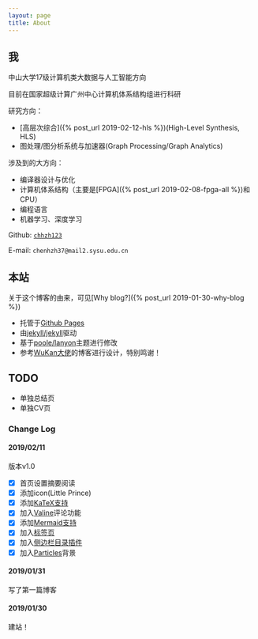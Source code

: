 ```yaml
---
layout: page
title: About
---
```


## 我
中山大学17级计算机类大数据与人工智能方向

目前在国家超级计算广州中心计算机体系结构组进行科研

研究方向：
* [高层次综合]({% post_url 2019-02-12-hls %})(High-Level Synthesis, HLS)
* 图处理/图分析系统与加速器(Graph Processing/Graph Analytics)

涉及到的大方向：
* 编译器设计与优化
* 计算机体系结构（主要是[FPGA]({% post_url 2019-02-08-fpga-all %})和CPU）
* 编程语言
* 机器学习、深度学习

Github: [`chhzh123`](https://github.com/chhzh123)

E-mail: `chenhzh37@mail2.sysu.edu.cn`

## 本站
关于这个博客的由来，可见[Why blog?]({% post_url 2019-01-30-why-blog %})
* 托管于[Github Pages](https://pages.github.com)
* 由[jekyll/jekyll](https://github.com/jekyll/jekyll)驱动
* 基于[poole/lanyon](https://github.com/poole/lanyon)主题进行修改
* 参考[WuKan大佬](https://wu-kan.github.io/)的博客进行设计，特别鸣谢！

## TODO
* 单独总结页
* 单独CV页

### Change Log
#### 2019/02/11
版本v1.0
- [x] 首页设置摘要阅读
- [x] 添加icon(Little Prince)
- [x] 添加[KaTeX支持](https://www.jianshu.com/p/f2b28954d902)
- [x] 加入[Valine](https://valine.js.org/)评论功能
- [x] 添加[Mermaid支持](https://github.com/gnab/remark/wiki/Adding-graphs-via-Mermaid)
- [x] 加入[标签页](http://chris.house/blog/building-a-simple-archive-page-with-jekyll/)
- [x] 加入[侧边栏目录插件](https://github.com/ghiculescu/jekyll-table-of-contents)
- [x] 加入[Particles](https://github.com/VincentGarreau/particles.js)背景

#### 2019/01/31
写了第一篇博客

#### 2019/01/30
建站！